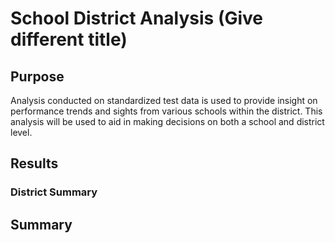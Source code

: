 # School District Analysis (Give different title)
## Purpose
Analysis conducted on standardized test data is used to provide insight on performance trends and sights from various schools within the district. This analysis will be used to aid in making decisions on both a  school and district level.

## Results

### District Summary




## Summary
